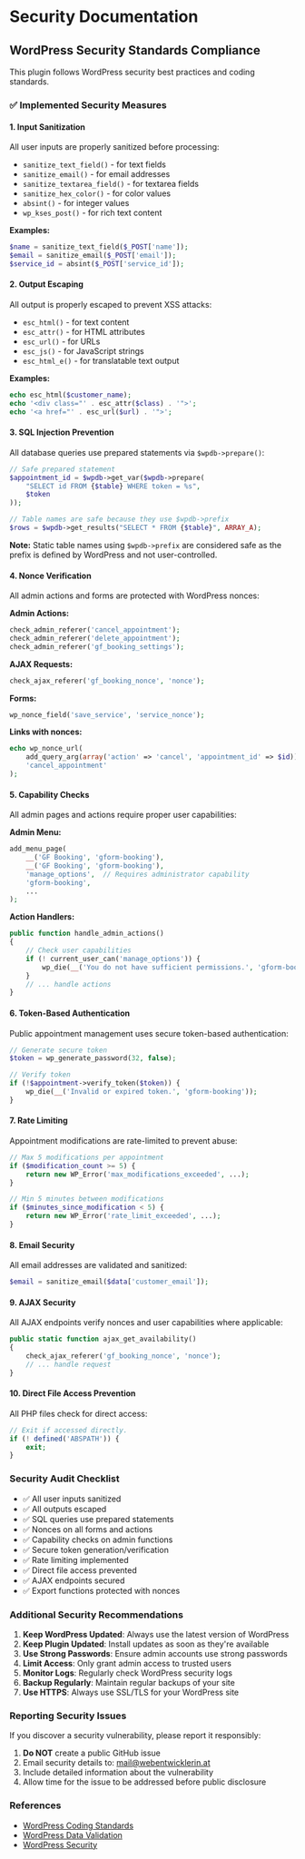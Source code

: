 # Security Documentation

## WordPress Security Standards Compliance

This plugin follows WordPress security best practices and coding standards.

### ✅ Implemented Security Measures

#### 1. **Input Sanitization**
All user inputs are properly sanitized before processing:
- `sanitize_text_field()` - for text fields
- `sanitize_email()` - for email addresses
- `sanitize_textarea_field()` - for textarea fields
- `sanitize_hex_color()` - for color values
- `absint()` - for integer values
- `wp_kses_post()` - for rich text content

**Examples:**
```php
$name = sanitize_text_field($_POST['name']);
$email = sanitize_email($_POST['email']);
$service_id = absint($_POST['service_id']);
```

#### 2. **Output Escaping**
All output is properly escaped to prevent XSS attacks:
- `esc_html()` - for text content
- `esc_attr()` - for HTML attributes
- `esc_url()` - for URLs
- `esc_js()` - for JavaScript strings
- `esc_html_e()` - for translatable text output

**Examples:**
```php
echo esc_html($customer_name);
echo '<div class="' . esc_attr($class) . '">';
echo '<a href="' . esc_url($url) . '">';
```

#### 3. **SQL Injection Prevention**
All database queries use prepared statements via `$wpdb->prepare()`:

```php
// Safe prepared statement
$appointment_id = $wpdb->get_var($wpdb->prepare(
    "SELECT id FROM {$table} WHERE token = %s",
    $token
));

// Table names are safe because they use $wpdb->prefix
$rows = $wpdb->get_results("SELECT * FROM {$table}", ARRAY_A);
```

**Note:** Static table names using `$wpdb->prefix` are considered safe as the prefix is defined by WordPress and not user-controlled.

#### 4. **Nonce Verification**
All admin actions and forms are protected with WordPress nonces:

**Admin Actions:**
```php
check_admin_referer('cancel_appointment');
check_admin_referer('delete_appointment');
check_admin_referer('gf_booking_settings');
```

**AJAX Requests:**
```php
check_ajax_referer('gf_booking_nonce', 'nonce');
```

**Forms:**
```php
wp_nonce_field('save_service', 'service_nonce');
```

**Links with nonces:**
```php
echo wp_nonce_url(
    add_query_arg(array('action' => 'cancel', 'appointment_id' => $id)),
    'cancel_appointment'
);
```

#### 5. **Capability Checks**
All admin pages and actions require proper user capabilities:

**Admin Menu:**
```php
add_menu_page(
    __('GF Booking', 'gform-booking'),
    __('GF Booking', 'gform-booking'),
    'manage_options',  // Requires administrator capability
    'gform-booking',
    ...
);
```

**Action Handlers:**
```php
public function handle_admin_actions()
{
    // Check user capabilities
    if (! current_user_can('manage_options')) {
        wp_die(__('You do not have sufficient permissions.', 'gform-booking'));
    }
    // ... handle actions
}
```

#### 6. **Token-Based Authentication**
Public appointment management uses secure token-based authentication:

```php
// Generate secure token
$token = wp_generate_password(32, false);

// Verify token
if (!$appointment->verify_token($token)) {
    wp_die(__('Invalid or expired token.', 'gform-booking'));
}
```

#### 7. **Rate Limiting**
Appointment modifications are rate-limited to prevent abuse:

```php
// Max 5 modifications per appointment
if ($modification_count >= 5) {
    return new WP_Error('max_modifications_exceeded', ...);
}

// Min 5 minutes between modifications
if ($minutes_since_modification < 5) {
    return new WP_Error('rate_limit_exceeded', ...);
}
```

#### 8. **Email Security**
All email addresses are validated and sanitized:

```php
$email = sanitize_email($data['customer_email']);
```

#### 9. **AJAX Security**
All AJAX endpoints verify nonces and user capabilities where applicable:

```php
public static function ajax_get_availability()
{
    check_ajax_referer('gf_booking_nonce', 'nonce');
    // ... handle request
}
```

#### 10. **Direct File Access Prevention**
All PHP files check for direct access:

```php
// Exit if accessed directly.
if (! defined('ABSPATH')) {
    exit;
}
```

### Security Audit Checklist

- ✅ All user inputs sanitized
- ✅ All outputs escaped
- ✅ SQL queries use prepared statements
- ✅ Nonces on all forms and actions
- ✅ Capability checks on admin functions
- ✅ Secure token generation/verification
- ✅ Rate limiting implemented
- ✅ Direct file access prevented
- ✅ AJAX endpoints secured
- ✅ Export functions protected with nonces

### Additional Security Recommendations

1. **Keep WordPress Updated**: Always use the latest version of WordPress
2. **Keep Plugin Updated**: Install updates as soon as they're available
3. **Use Strong Passwords**: Ensure admin accounts use strong passwords
4. **Limit Access**: Only grant admin access to trusted users
5. **Monitor Logs**: Regularly check WordPress security logs
6. **Backup Regularly**: Maintain regular backups of your site
7. **Use HTTPS**: Always use SSL/TLS for your WordPress site

### Reporting Security Issues

If you discover a security vulnerability, please report it responsibly:

1. **Do NOT** create a public GitHub issue
2. Email security details to: mail@webentwicklerin.at
3. Include detailed information about the vulnerability
4. Allow time for the issue to be addressed before public disclosure

### References

- [WordPress Coding Standards](https://developer.wordpress.org/coding-standards/wordpress-coding-standards/)
- [WordPress Data Validation](https://developer.wordpress.org/apis/handbook/internationalization/localization/string-validation/)
- [WordPress Security](https://wordpress.org/support/article/hardening-wordpress/)

